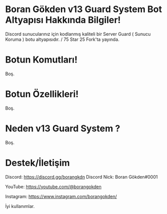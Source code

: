 # Boran Gökden v13 Guard System Bot Altyapısı Hakkında Bilgiler!

Discord sunucularınız için kodlanmış kaliteli bir Server Guard ( Sunucu Koruma ) botu altyapısıdır. / 75 Star 25 Fork'ta yayında.

# Botun Komutları!

Boş.

# Botun Özellikleri!

Boş.

# Neden v13 Guard System ?

Boş.

# Destek/İletişim
Discord: https://discord.gg/borangkdn 
Discord Nick: Boran Gökden#0001

YouTube: https://youtube.com/@borangokden

Instagram: https://www.instagram.com/borangokden/

İyi kullanımlar.
